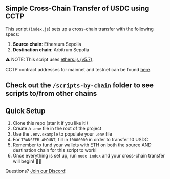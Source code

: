 ## Simple Cross-Chain Transfer of USDC using CCTP

This script (`index.js`) sets up a cross-chain transfer with the following specs:

1. **Source chain**: Ethereum Sepolia
2. **Destination chain**: Arbitrum Sepolia

⚠️ NOTE: This script uses [ethers.js (v5.7)](https://docs.ethers.org/v5/).

CCTP contract addresses for mainnet and testnet can be found [here](https://developers.circle.com/stablecoins/docs/evm-smart-contracts).

## Check out the `/scripts-by-chain` folder to see scripts to/from other chains

## Quick Setup

1. Clone this repo (star it if you like it!)
2. Create a `.env` file in the root of the project
3. Use the `.env.example` to populate your `.env` file
4. For `TRANSFER_AMOUNT`, fill in `10000000` in order to transfer 10 USDC
5. Remember to fund your wallets with ETH on both the source AND destination chain for this script to work!
6. Once everything is set up, run `node index` and your cross-chain transfer will begin! 🏄‍♂️

Questions? [Join our Discord](https://discord.gg/buildoncircle)!